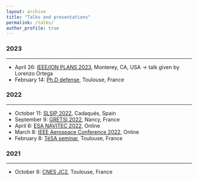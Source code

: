 ```yaml
---
layout: archive
title: "Talks and presentations"
permalink: /talks/
author_profile: true
---
```


### 2023
---
- April 26: [IEEE/ION PLANS 2023](/talks/2023-04-24-PLANS-gnss-l5-e5-talk), Monterey, CA, USA &rarr; talk given by Lorenzo Ortega
- February 14: [Ph.D defense](/talks/2023-02-14-phd-defense), Toulouse, France

### 2022
---
- October 11: [SLSIP 2022](/talks/2022-10-11-SLSIP-extended-target-talk), Cadaqués, Spain
- September 9: [GRETSI 2022](/talks/2022-09-06-GRETSI-bande-large-talk), Nancy, France
- April 6: [ESA NAVITEC 2022](/talks/2022-04-05-NAVITEC-ground-gnss-r-talk), Online
- March 8: [IEEE Aerospace Conference 2022](/talks/2022-03-05-AEROCONF-multipath-talk), Online
- February 8: [TéSA seminar](/talks/2022-02-08-TESA-seminar-talk), Toulouse, France

### 2021
---
- October 8: [CNES JC2](/talks/2021-10-06-CNES-jc2-talk), Toulouse, France